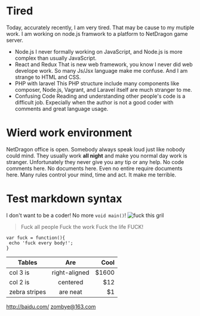 # Tired
Today, accurately recently, I am very tired.
That may be cause to my mutiple work. I am working on node.js framwork to a platform to NetDragon game server.
- Node.js
I never formally working on JavaScript, and Node.js is more complex than usually JavaScript.
- React and Redux
That is new web framework, you know I never did web develope work. So many Js/Jsx language make me confuse. And I am strange to HTML and CSS.
- PHP with laravel
This PHP structure include many components like composer, Node.js, Vagrant, and Laravel itself are much stranger to me.
- Confusing Code
Reading and understanding other people's code is a difficult job. Expecially when the author is not a good coder with comments and great language usage.

# Wierd work environment
NetDragon office is open. Somebody always speak loud just like nobody could mind. They usually work __all night__ and make you normal day work is stranger. Unfortunately they never give you any tip or any help.
No code comments here. No documents here. Even no entire require documents here.
Many rules control your mind, time and act. It make me terrible.
# Test markdown syntax
I don't want to be a coder! No more `void main()`!
![fuck this gril](http://upload-images.jianshu.io/upload_images/3096296-19ae9412524a0325.jpg?imageMogr2/auto-orient/strip%7CimageView2/2/w/1240)
> Fuck all people
> Fuck the work
> Fuck the life
> FUCK!

```
var fuck = function(){
 echo 'fuck every body!';
}
```

| Tables | Are | Cool |
| ------------- |:-------------:| -----:|
| col 3 is | right-aligned | $1600 |
| col 2 is | centered | $12 |
| zebra stripes | are neat | $1 |
<http://baidu.com/>
<zombye@163.com>